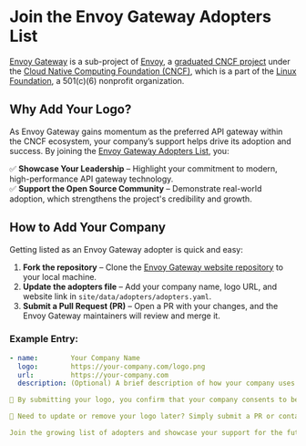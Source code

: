# **Join the Envoy Gateway Adopters List**  

[Envoy Gateway](https://gateway.envoyproxy.io) is a sub-project of [Envoy](https://www.envoyproxy.io),
a [graduated CNCF project](https://www.cncf.io/projects/envoy/) under the [Cloud Native Computing Foundation (CNCF)](https://www.cncf.io),
which is a part of the [Linux Foundation](https://www.linuxfoundation.org), a 501(c)(6) nonprofit organization.

## **Why Add Your Logo?**  
As Envoy Gateway gains momentum as the preferred API gateway within the CNCF ecosystem, your company’s support helps drive its adoption and success. By joining the [Envoy Gateway Adopters List](https://gateway.envoyproxy.io/#adopters), you:  

✅ **Showcase Your Leadership** – Highlight your commitment to modern, high-performance API gateway technology.  
✅ **Support the Open Source Community** – Demonstrate real-world adoption, which strengthens the project's credibility and growth.  

## **How to Add Your Company**  
Getting listed as an Envoy Gateway adopter is quick and easy:  

1. **Fork the repository** – Clone the [Envoy Gateway website repository](https://github.com/envoyproxy/gateway) to your local machine.  
2. **Update the adopters file** – Add your company name, logo URL, and website link in `site/data/adopters/adopters.yaml`.  
3. **Submit a Pull Request (PR)** – Open a PR with your changes, and the Envoy Gateway maintainers will review and merge it.  

### **Example Entry:**  
```yaml
- name:        Your Company Name
  logo:        https://your-company.com/logo.png
  url:         https://your-company.com
  description: (Optional) A brief description of how your company uses Envoy Gateway. Avoid promotional or competitive language.  

🔹 By submitting your logo, you confirm that your company consents to being publicly listed as an Envoy Gateway adopter. This listing does not imply an official endorsement or partnership.

🔹 Need to update or remove your logo later? Simply submit a PR or contact the Envoy Gateway maintainers.

Join the growing list of adopters and showcase your support for the future of cloud-native API gateways! 🚀
